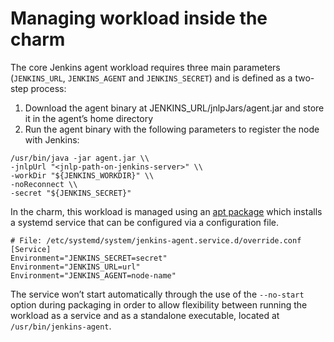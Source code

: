 # Managing workload inside the charm
The core Jenkins agent workload requires three main parameters (`JENKINS_URL`, `JENKINS_AGENT` and `JENKINS_SECRET`) and is defined as a two-step process:

1. Download the agent binary at JENKINS_URL/jnlpJars/agent.jar and store it in the agent’s home directory
2. Run the agent binary with the following parameters to register the node with Jenkins:
```
/usr/bin/java -jar agent.jar \\
-jnlpUrl "<jnlp-path-on-jenkins-server>" \\
-workDir "${JENKINS_WORKDIR}" \\
-noReconnect \\
-secret "${JENKINS_SECRET}"
```
In the charm, this workload is managed using an [apt package](https://launchpad.net/~canonical-is-devops/+archive/ubuntu/jenkins-agent-charm) which installs a systemd service that can be configured via a configuration file.
```
# File: /etc/systemd/system/jenkins-agent.service.d/override.conf
[Service]
Environment="JENKINS_SECRET=secret"
Environment="JENKINS_URL=url"
Environment="JENKINS_AGENT=node-name"
```

The service won’t start automatically through the use of the `--no-start` option during packaging in order to allow flexibility between running the workload as a service and as a standalone executable, located at `/usr/bin/jenkins-agent`.